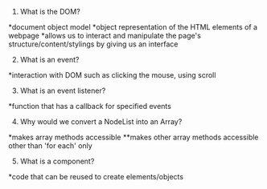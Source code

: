 1. What is the DOM?

*document object model
*object representation of the HTML elements of a webpage
*allows us to interact and manipulate the page's structure/content/stylings by giving us an interface



2. What is an event?

*interaction with DOM such as clicking the mouse, using scroll


3. What is an event listener?

*function that has a callback for specified events


4. Why would we convert a NodeList into an Array?

*makes array methods accessible 
**makes other array methods accessible other than 'for each' only


5. What is a component?

*code that can be reused to create elements/objects
